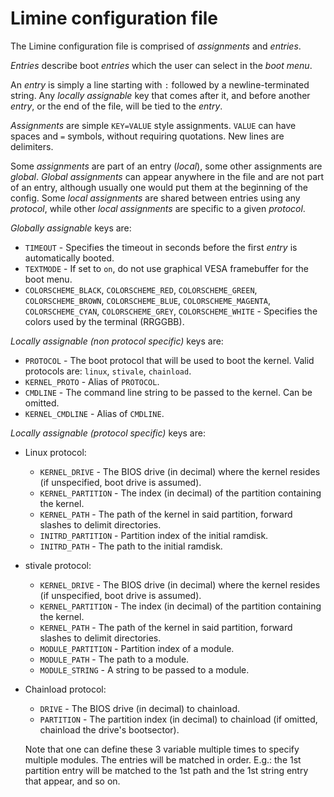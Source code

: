 # Limine configuration file

The Limine configuration file is comprised of *assignments* and *entries*.

*Entries* describe boot *entries* which the user can select in the *boot menu*.

An *entry* is simply a line starting with `:` followed by a newline-terminated
string.
Any *locally assignable* key that comes after it, and before another *entry*, or
the end of the file, will be tied to the *entry*.

*Assignments* are simple `KEY=VALUE` style assignments.
`VALUE` can have spaces and `=` symbols, without requiring quotations. New lines
are delimiters.

Some *assignments* are part of an entry (*local*), some other assignments are *global*.
*Global assignments* can appear anywhere in the file and are not part of an entry,
although usually one would put them at the beginning of the config.
Some *local assignments* are shared between entries using any *protocol*, while other
*local assignments* are specific to a given *protocol*.

*Globally assignable* keys are:
* `TIMEOUT` - Specifies the timeout in seconds before the first *entry* is automatically booted.
* `TEXTMODE` - If set to `on`, do not use graphical VESA framebuffer for the boot menu.
* `COLORSCHEME_BLACK`, `COLORSCHEME_RED`, `COLORSCHEME_GREEN`, `COLORSCHEME_BROWN`, `COLORSCHEME_BLUE`, `COLORSCHEME_MAGENTA`, `COLORSCHEME_CYAN`, `COLORSCHEME_GREY`, `COLORSCHEME_WHITE` - Specifies the colors used by the terminal (RRGGBB).

*Locally assignable (non protocol specific)* keys are:
* `PROTOCOL` - The boot protocol that will be used to boot the kernel. Valid protocols are: `linux`, `stivale`, `chainload`.
* `KERNEL_PROTO` - Alias of `PROTOCOL`.
* `CMDLINE` - The command line string to be passed to the kernel. Can be omitted.
* `KERNEL_CMDLINE` - Alias of `CMDLINE`.

*Locally assignable (protocol specific)* keys are:
* Linux protocol:
  * `KERNEL_DRIVE` - The BIOS drive (in decimal) where the kernel resides (if unspecified, boot drive is assumed).
  * `KERNEL_PARTITION` - The index (in decimal) of the partition containing the kernel.
  * `KERNEL_PATH` - The path of the kernel in said partition, forward slashes to delimit directories.
  * `INITRD_PARTITION` - Partition index of the initial ramdisk.
  * `INITRD_PATH` - The path to the initial ramdisk.
* stivale protocol:
  * `KERNEL_DRIVE` - The BIOS drive (in decimal) where the kernel resides (if unspecified, boot drive is assumed).
  * `KERNEL_PARTITION` - The index (in decimal) of the partition containing the kernel.
  * `KERNEL_PATH` - The path of the kernel in said partition, forward slashes to delimit directories.
  * `MODULE_PARTITION` - Partition index of a module.
  * `MODULE_PATH` - The path to a module.
  * `MODULE_STRING` - A string to be passed to a module.
* Chainload protocol:
  * `DRIVE` - The BIOS drive (in decimal) to chainload.
  * `PARTITION` - The partition index (in decimal) to chainload (if omitted, chainload the drive's bootsector).

  Note that one can define these 3 variable multiple times to specify multiple modules.
  The entries will be matched in order. E.g.: the 1st partition entry will be matched
  to the 1st path and the 1st string entry that appear, and so on.
